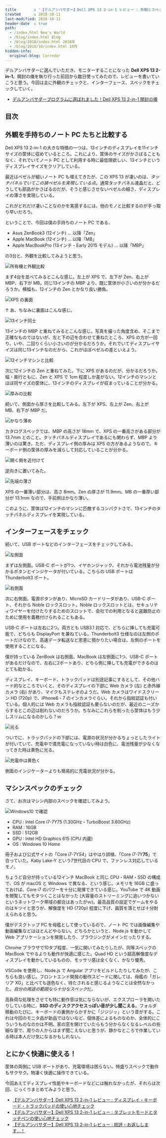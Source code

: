 ```yaml
---
title        : '【デルアンバサダー】Dell XPS 13 2-in-1 レビュー : 外観とスペックのチェック'
created      : 2018-10-11
last-modified: 2018-10-11
header-date  : true
path:
  - /index.html Neo's World
  - /blog/index.html Blog
  - /blog/2018/index.html 2018年
  - /blog/2018/10/index.html 10月
hidden-info:
  original-blog: Corredor
---
```


デルアンバサダーに選んでいただき、モニターすることになった **Dell XPS 13 2-in-1**。開封の儀を執り行った前回から数日使ってみたので、レビューを書いていこうと思う。今回は主に外観のチェックと、インターフェース、スペックをチェックしていく。

- [デルアンバサダープログラムに選ばれました！Dell XPS 13 2-in-1 開封の儀](/blog/2018/10/07-01.html)

## 目次

## 外観を手持ちのノート PC たちと比較する

Dell XPS 13 2-in-1 の大きな特徴の一つは、13インチのディスプレイを11インチサイズの筐体に収めているところ。これにより、筐体のサイズがかさばることもなく、それでいてノート PC として利用する時に最低限欲しい、13インチというディスプレイサイズをクリアしている。

最近はベゼルが細いノート PC も増えてきたが、この XPS 13 が凄いのは、*タッチパネルでいてこの狭ベゼルを実現している点*。通常タッチパネル液晶だと、どうしても部品がかさばるのだが、そうと感じさせないベゼルの細さ、ディスプレイの薄さを実現している。

これがどれだけ凄いことなのかを実感するには、他のモノと比較するのが手っ取り早いだろう。

ということで、今回は僕の手持ちのノート PC である、

- Asus ZenBook3 (12インチ) … 以降「Zen」
- Apple MacBook (12インチ) … 以降「MB」
- Apple MacBookPro (13インチ・Early 2015 モデル) … 以降「MBP」

の3台と、外観を比較してみようと思う。

![所有機と外観比較](11-01-04.jpg)

まず4台を並べてみるとこんな感じ。左上が XPS で、左下が Zen、右上が MBP、右下が MB。同じ13インチの MBP より、既に筐体が小さいのが分かるだろうか。横幅も、12インチの Zen とかなり良い勝負。

![XPS の裏面](11-01-05.jpg)

↑ あ、ちなみに裏面はこんな感じ。

![13インチ同士](11-01-03.jpg)

13インチの MBP と重ねてみるとこんな感じ。写真を撮った角度含め、そこまで正確なものではないが、左と下の辺を合わせて重ねたところ、XPS の方が一回り、いや、二回りくらい小さいのが分かるだろうか。それでいてディスプレイサイズは同じ13インチなのだから、これがほぼベゼルの差といえよう。

![12インチマシンと比較](11-01-02.jpg)

次に12インチの Zen と重ねてみた。下に XPS があるのだが、分かるだろうか。幅・奥行ともに、Zen と XPS で 1cm 程度しか差がない。12インチのマシンとほぼ同サイズの筐体に、13インチのディスプレイが収まっていることが分かる。

![厚みの比較](11-01-01.jpg)

続いて、側面から厚さを比較してみる。左下が XPS、左上が Zen、右上が MB、右下が MBP だ。

![かなり薄め](11-01-10.jpg)

カタログスペックでは、MBP の高さが 18mm で、XPS の一番高さがある部分が 13.7mm とのこと。タッチパネルディスプレイであるにも関わらず、MBP より薄いのは驚き。ただ、ディスプレイ側の厚みは XPS の方があるようなので、キーボード側の筐体の厚みを減らして対応していることが分かる。

![開く側を近付けて](11-01-09.jpg)

逆向きに置いてみた。

![先端の薄さ](11-01-08.jpg)

XPS の一番薄い部分は、高さ 8mm。Zen の厚さが 11.9mm、MB の一番厚い部分が 13.1mm なので、手前側はかなり薄い。

このように、筐体は12インチのマシンに匹敵するコンパクトさで、13インチのタッチパネルディスプレイを実現している。

## インターフェースをチェック

続いて、USB ポートなどのインターフェースをチェックしてみる。

![左側面](11-01-06.jpg)

まずは左側面。USB-C ポートが1つ、イヤホンジャック、それから電池残量が分かるボタンとインジケータが付いている。こちらの USB ポートは Thunderbolt3 ポート。

![右側面](11-01-07.jpg)

次に右側面。電源ボタンがあり、MicroSD カードリーダがあり、USB-C ポート、それから Noble ロックスロット。Noble ロックスロットとは、セキュリティワイヤーを付けたりするためのスロットで、会社での利用となると盗難防止のために使用を義務付けられることもある。

USB-C ポートは左右に2つ。両方とも USB3.1 対応で、どちらに挿しても充電可能で、どちらも DisplayPort を兼ねている。Thunderbolt3 仕様なのは左側のポートだけなので、高速データ転送など恩恵に預かりたい場合は、左側のポートを使用することになる。

僕が持っている ZenBook は右側面、MacBook は左側面に1つ、USB-C ポートがあるだけなので、左右に2ポートあり、どちら側に挿しても充電ができるのはとても助かる。

ディスプレイ、キーボード、トラックパッドは別途記事にするとして、その他ハード的なところでいくと、そのディスプレイの下部に Web カメラ (左) と赤外線カメラ (右) があり、マイクもステレオのようだ。Web カメラはワイドスクリーン HD (720p) で、iPhone6・7 のインカメラぐらい。それから指紋認証も付いている。個人的には Web カメラも指紋認証も要らないのだが、最近のニーズからするとこの辺は削れないのだろうか。ちなみにこれらを削ったら筐体はもう少しスリムになるのかしら？ｗ

![光る](11-01-12.jpg)

ついでに、トラックパッドの下部には、電源の状況が分かるちょっとしたライトが付いていて、充電中で満充電になっていない時は白色に、電池残量が少なくなってきた時は黄色に光る。

![充電中は黄色く](11-01-13.jpg)

側面のインジケーターよりも簡易的に充電状況が分かる。

## マシンスペックのチェック

さて、お次はマシン内部のスペックを確認してみよう。

![Windows10 で確認](11-01-11.png)

- CPU : Intel Core i7-7Y75 (1.30GHz・TurboBoost 3.60GHz)
- RAM : 16GB
- SSD : 512GB
- GPU : Intel HD Graphics 615 (CPU 内蔵)
- OS : Windows 10 Home

冊子および公式サイトの「Core i7-7Y*54*」はやはり誤植、「Core i7-7Y**75**」で合っていた。Kaby Lake-Y という7世代目の CPU で、ファンレス対応しているモノ。

ちょうど自分が持っている12インチ MacBook と同じ CPU・RAM・SSD の構成で、OS が macOS と Windows で異なる、という感じ。メモリを 16GB に盛っておけば、Core i7 のパワーを十分に発揮できている感じ。YouTube で 4K 動画を閲覧してもモタつくことはなかった (大容量のストリーミングに追いつかないというネットワーク帯域の都合はあったがｗ)。最高品質の設定でゲームをやるのはキツイと思うが、解像度を HD (720p) 程度に下げ、画質を落とせば十分耐えられると思う。

僕がデスクトップ PC を母艦として使っているので、ノート PC では画像編集や動画編集などはほとんどやらない。どちらかというと、Node.js を動かして Web アプリケーションを開発したり、ブラウジングがメインだったりする。

Chrome ブラウザで10タブ程度、一気に開いてみたりしたが、同等スペックの MacBook でやるよりも動作が快適に感じた。Quad HD という超高解像度なディスプレイを動かしているものの、モッサリ感は全くなく、かなり優秀。

VSCode を使用し、Node.js で Angular アプリをビルドしたりしてみたが、こちらも良い感じ。フロントエンド開発の動作スピードに関しては、母艦の「ガレリア XG」と比べても遜色なく、待たされると感じるようなことは全然なかった。*自分の用途の範囲なら十分なスペック*だ。

高負荷な処理をさせても特に動作音は気にならないが、エクスプローラを開いたりしている時に、**SSD のディスクアクセスっぽい音が少し聞こえる**。フォルダ移動のたびに、キーボードの裏側からかすかに「ジジジッ」という音がする。これは今回のモニタ品が新品ではないなど、個体差によるものなのか、全体的にこういうものなのかは不明。家の窓を開けていたらもう分からなくなるレベルの些細な音で、周りの人からはまず聞こえないと思うが、静かなところで作業している時は本人だけ気になるかもしれない。

## とにかく快適に使える！

筐体の両側に USB ポートがあり、充電環境は困らない。特盛りスペックで動作もサクサク。物凄く快適に操作できている。

今回あえてディスプレイ性能やキーボードなどには触れなかったが、それらは次回、じっくりまとめてみようと思う。

- [【デルアンバサダー】Dell XPS 13 2-in-1 レビュー : ディスプレイ・キーボード・トラックパッドの使い心地チェック](/blog/2018/10/16-03.html)
- [【デルアンバサダー】Dell XPS 13 2-in-1 レビュー : タブレットモードとタッチペンの使い心地チェック](/blog/2018/11/05-02.html)
- [【デルアンバサダー】Dell XPS 13 2-in-1 レビュー : 総評・お返しします…！](/blog/2018/11/06-02.html)
